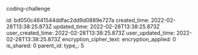 coding-challenge

id: bd050c4641544ddfac2dd9d0889e727a
created_time: 2022-02-28T13:38:25.873Z
updated_time: 2022-02-28T13:38:25.873Z
user_created_time: 2022-02-28T13:38:25.873Z
user_updated_time: 2022-02-28T13:38:25.873Z
encryption_cipher_text: 
encryption_applied: 0
is_shared: 0
parent_id: 
type_: 5